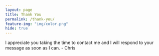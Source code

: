 ```yaml
---
layout: page
title: Thank You
permalink: /thank-you/
feature-img: "img/color.png"
hide: true
---
```


I appreciate you taking the time to contact me and I will respond to your message as soon as I can.  - Chris
